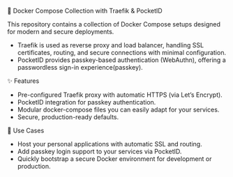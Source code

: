 🚀 Docker Compose Collection with Traefik & PocketID

This repository contains a collection of Docker Compose setups designed for modern and secure deployments.
- Traefik is used as reverse proxy and load balancer, handling SSL certificates, routing, and secure connections with minimal configuration.
- PocketID provides passkey-based authentication (WebAuthn), offering a passwordless sign-in experience(passkey).

✨ Features
- Pre-configured Traefik proxy with automatic HTTPS (via Let’s Encrypt).
- PocketID integration for passkey authentication.
- Modular docker-compose files you can easily adapt for your services.
- Secure, production-ready defaults.

🔧 Use Cases
- Host your personal applications with automatic SSL and routing.
- Add passkey login support to your services via PocketID.
- Quickly bootstrap a secure Docker environment for development or production.
